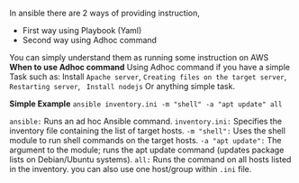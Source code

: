 In ansible there are 2 ways of providing instruction,
- First way using Playbook (Yaml)
- Second way using Adhoc command

You can simply understand them as running some instruction on AWS 
**When to use Adhoc command**
Using Adhoc command if you have a simple Task such as:
Install ``Apache server``, ``Creating files on the target server``, ``Restarting server``, `` Install nodejs`` Or anything simple task.

**Simple Example** 
``ansible inventory.ini -m "shell" -a "apt update" all``

``ansible:`` Runs an ad hoc Ansible command.
``inventory.ini:`` Specifies the inventory file containing the list of target hosts.
``-m "shell":`` Uses the shell module to run shell commands on the target hosts.
``-a "apt update":`` The argument to the module; runs the apt update command (updates package lists on Debian/Ubuntu systems).
``all:`` Runs the command on all hosts listed in the inventory. you can also use one host/group within ``.ini`` file.
